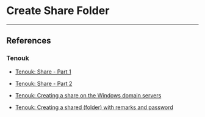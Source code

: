 # Create Share Folder

---
## References

### Tenouk

- [Tenouk: Share - Part 1](https://www.tenouk.com/ModuleQ.html)

- [Tenouk: Share - Part 2](https://www.tenouk.com/ModuleQ1.html)

- [Tenouk: Creating a share on the Windows domain servers](https://www.tenouk.com/cpluscodesnippet/createshareondomainserver.html)

- [Tenouk: Creating a shared (folder) with remarks and password](https://www.tenouk.com/cpluscodesnippet/createsharedfolder.html)
